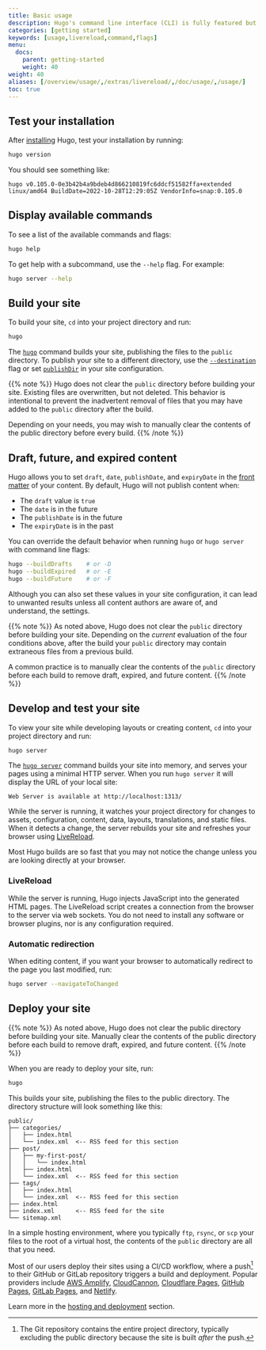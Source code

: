 ```yaml
---
title: Basic usage
description: Hugo's command line interface (CLI) is fully featured but simple to use, even for those with limited experience working from the command line.
categories: [getting started]
keywords: [usage,livereload,command,flags]
menu:
  docs:
    parent: getting-started
    weight: 40
weight: 40
aliases: [/overview/usage/,/extras/livereload/,/doc/usage/,/usage/]
toc: true
---
```


## Test your installation

After [installing] Hugo, test your installation by running:

```bash
hugo version
```

You should see something like:

```text
hugo v0.105.0-0e3b42b4a9bdeb4d866210819fc6ddcf51582ffa+extended linux/amd64 BuildDate=2022-10-28T12:29:05Z VendorInfo=snap:0.105.0
```

## Display available commands

To see a list of the available commands and flags:

```bash
hugo help
```

To get help with a subcommand, use the `--help` flag. For example:

```bash
hugo server --help
```

## Build your site

To build your site, `cd` into your project directory and run:

```bash
hugo
```

The [`hugo`] command builds your site, publishing the files to the `public` directory. To publish your site to a different directory, use the [`--destination`] flag or set [`publishDir`] in your site configuration.

{{% note %}}
Hugo does not clear the `public` directory before building your site. Existing files are overwritten, but not deleted. This behavior is intentional to prevent the inadvertent removal of files that you may have added to the `public` directory after the build.

Depending on your needs, you may wish to manually clear the contents of the public directory before every build.
{{% /note %}}

## Draft, future, and expired content

Hugo allows you to set `draft`, `date`, `publishDate`, and `expiryDate` in the [front matter] of your content. By default, Hugo will not publish content when:


- The `draft` value is `true`
- The `date` is in the future
- The `publishDate` is in the future
- The `expiryDate` is in the past

You can override the default behavior when running `hugo` or `hugo server` with command line flags:

```bash
hugo --buildDrafts    # or -D
hugo --buildExpired   # or -E
hugo --buildFuture    # or -F
```

Although you can also set these values in your site configuration, it can lead to unwanted results unless all content authors are aware of, and understand, the settings.

{{% note %}}
As noted above, Hugo does not clear the `public` directory before building your site. Depending on the _current_ evaluation of the four conditions above, after the build your `public` directory may contain extraneous files from a previous build.

A common practice is to manually clear the contents of the `public` directory before each build to remove draft, expired, and future content.
{{% /note %}}

## Develop and test your site

To view your site while developing layouts or creating content, `cd` into your project directory and run:

```bash
hugo server
```

The [`hugo server`] command builds your site into memory, and serves your pages using a minimal HTTP server. When you run `hugo server` it will display the URL of your local site:

```text
Web Server is available at http://localhost:1313/ 
```

While the server is running, it watches your project directory for changes to assets, configuration, content, data, layouts, translations, and static files. When it detects a change, the server rebuilds your site and refreshes your browser using [LiveReload].

Most Hugo builds are so fast that you may not notice the change unless you are looking directly at your browser.

### LiveReload

While the server is running, Hugo injects JavaScript into the generated HTML pages. The LiveReload script creates a connection from the browser to the server via web sockets. You do not need to install any software or browser plugins, nor is any configuration required.

### Automatic redirection

When editing content, if you want your browser to automatically redirect to the page you last modified, run:

```bash
hugo server --navigateToChanged
```

## Deploy your site

{{% note %}}
As noted above, Hugo does not clear the public directory before building your site. Manually clear the contents of the public directory before each build to remove draft, expired, and future content.
{{% /note %}}

When you are ready to deploy your site, run:

```bash
hugo
```

This builds your site, publishing the files to the public directory. The directory structure will look something like this:

```text
public/
├── categories/
│   ├── index.html
│   └── index.xml  <-- RSS feed for this section
├── post/
│   ├── my-first-post/
│   │   └── index.html
│   ├── index.html
│   └── index.xml  <-- RSS feed for this section
├── tags/
│   ├── index.html
│   └── index.xml  <-- RSS feed for this section
├── index.html
├── index.xml      <-- RSS feed for the site
└── sitemap.xml
```

In a simple hosting environment, where you typically `ftp`, `rsync`, or `scp` your files to the root of a virtual host, the contents of the `public` directory are all that you need.

Most of our users deploy their sites using a CI/CD workflow, where a push[^1] to their GitHub or GitLab repository triggers a build and deployment. Popular providers include [AWS Amplify], [CloudCannon], [Cloudflare Pages], [GitHub Pages], [GitLab Pages], and [Netlify].

Learn more in the [hosting and deployment] section.

[^1]: The Git repository contains the entire project directory, typically excluding the public directory because the site is built _after_ the push.

[`--destination`]: /commands/hugo/#options
[`hugo server`]: /commands/hugo_server/
[`hugo`]: /commands/hugo/
[`publishDir`]: /getting-started/configuration/#publishdir
[AWS Amplify]: https://aws.amazon.com/amplify/
[CloudCannon]: https://cloudcannon.com/
[Cloudflare Pages]: https://pages.cloudflare.com/
[commands]: /commands/
[front matter]: /content-management/front-matter/
[GitHub Pages]: https://pages.github.com/
[GitLab Pages]: https://docs.gitlab.com/ee/user/project/pages/
[hosting and deployment]: /hosting-and-deployment/
[hosting]: /hosting-and-deployment/
[installing]: /installation/
[LiveReload]: https://github.com/livereload/livereload-js
[Netlify]: https://www.netlify.com/
